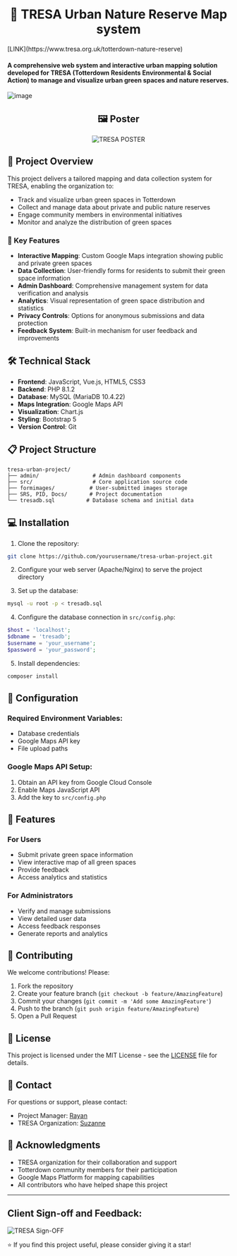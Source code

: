 <h1 align="center">🌿 TRESA Urban Nature Reserve Map system</h1> [LINK](https://www.tresa.org.uk/totterdown-nature-reserve)
<h4>A comprehensive web system and interactive urban mapping solution developed for TRESA (Totterdown Residents Environmental & Social Action) to manage and visualize urban green spaces and nature reserves.</h4>

![image](https://github.com/user-attachments/assets/30717a42-18e9-497f-9010-7d57312c2131)


<h2 align="center">🖼️ Poster</h2>

<div align="center">
  
![TRESA POSTER](https://github.com/user-attachments/assets/3828d305-82db-4805-b431-8e7b17ddde98)

</div>





## 🎯 Project Overview

This project delivers a tailored mapping and data collection system for TRESA, enabling the organization to:
- Track and visualize urban green spaces in Totterdown
- Collect and manage data about private and public nature reserves
- Engage community members in environmental initiatives
- Monitor and analyze the distribution of green spaces

### 🚀 Key Features

- **Interactive Mapping**: Custom Google Maps integration showing public and private green spaces
- **Data Collection**: User-friendly forms for residents to submit their green space information
- **Admin Dashboard**: Comprehensive management system for data verification and analysis
- **Analytics**: Visual representation of green space distribution and statistics
- **Privacy Controls**: Options for anonymous submissions and data protection
- **Feedback System**: Built-in mechanism for user feedback and improvements

## 🛠️ Technical Stack

- **Frontend**: JavaScript, Vue.js, HTML5, CSS3
- **Backend**: PHP 8.1.2
- **Database**: MySQL (MariaDB 10.4.22)
- **Maps Integration**: Google Maps API
- **Visualization**: Chart.js
- **Styling**: Bootstrap 5
- **Version Control**: Git

## 📋 Project Structure

```
tresa-urban-project/
├── admin/                 # Admin dashboard components
├── src/                   # Core application source code
├── formimages/           # User-submitted images storage
├── SRS, PID, Docs/       # Project documentation
└── tresadb.sql          # Database schema and initial data
```

## 💻 Installation

1. Clone the repository:
```bash
git clone https://github.com/yourusername/tresa-urban-project.git
```

2. Configure your web server (Apache/Nginx) to serve the project directory

3. Set up the database:
```bash
mysql -u root -p < tresadb.sql
```

4. Configure the database connection in `src/config.php`:
```php
$host = 'localhost';
$dbname = 'tresadb';
$username = 'your_username';
$password = 'your_password';
```

5. Install dependencies:
```bash
composer install
```

## 🔧 Configuration

### Required Environment Variables:
- Database credentials
- Google Maps API key
- File upload paths

### Google Maps API Setup:
1. Obtain an API key from Google Cloud Console
2. Enable Maps JavaScript API
3. Add the key to `src/config.php`

## 📱 Features

### For Users
- Submit private green space information
- View interactive map of all green spaces
- Provide feedback
- Access analytics and statistics

### For Administrators
- Verify and manage submissions
- View detailed user data
- Access feedback responses
- Generate reports and analytics

## 🤝 Contributing

We welcome contributions! Please:

1. Fork the repository
2. Create your feature branch (`git checkout -b feature/AmazingFeature`)
3. Commit your changes (`git commit -m 'Add some AmazingFeature'`)
4. Push to the branch (`git push origin feature/AmazingFeature`)
5. Open a Pull Request

## 📄 License

This project is licensed under the MIT License - see the [LICENSE](LICENSE) file for details.

## 👥 Contact

For questions or support, please contact:
- Project Manager: [Rayan](mailto:rayanlouahche2004@gmail.com)
- TRESA Organization: [Suzanne](mailto:suzanne.audrey@btinternet.com)

## 🙏 Acknowledgments

- TRESA organization for their collaboration and support
- Totterdown community members for their participation
- Google Maps Platform for mapping capabilities
- All contributors who have helped shape this project

---
## Client Sign-off and Feedback:

![TRESA Sign-OFF](https://github.com/user-attachments/assets/9a9729e2-9239-4fbd-b55f-cd029cfbce8c)

⭐️ If you find this project useful, please consider giving it a star!

